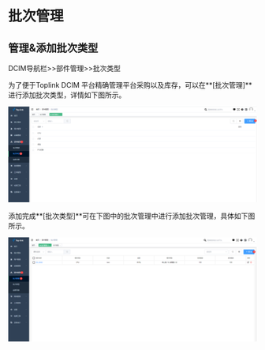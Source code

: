 # 批次管理

## 管理&添加批次类型

DCIM导航栏>>部件管理>>批次类型

为了便于Toplink DCIM 平台精确管理平台采购以及库存，可以在**[批次管理]**进行添加批次类型，详情如下图所示。

![](./img/batch%20man%2000.png)

添加完成**[批次类型]**可在下图中的批次管理中进行添加批次管理，具体如下图所示。

![](./img/batch%20man%2001.png)